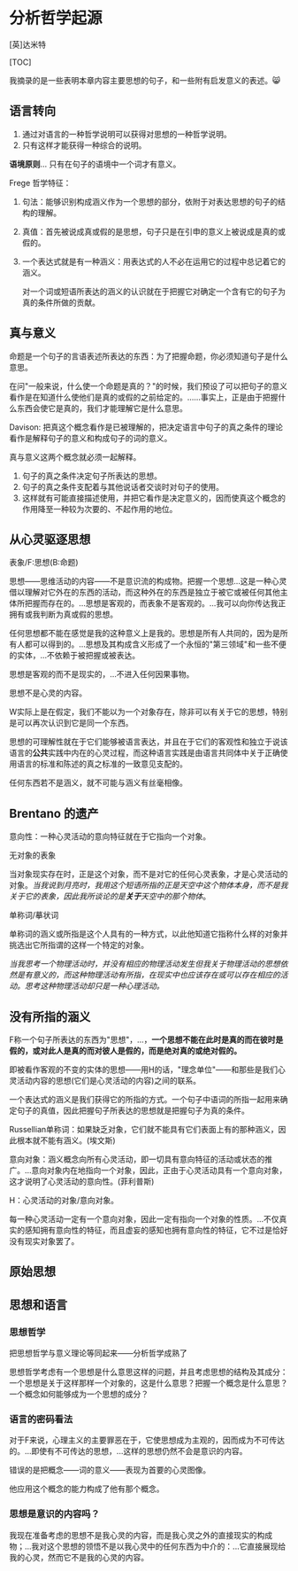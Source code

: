 # 分析哲学起源

[英]达米特

[TOC]


我摘录的是一些表明本章内容主要思想的句子，和一些附有启发意义的表述。:smile_cat:

## 语言转向

1. 通过对语言的一种哲学说明可以获得对思想的一种哲学说明。
2. 只有这样才能获得一种综合的说明。



**语境原则**… 只有在句子的语境中一个词才有意义。



Frege 哲学特征：

1. 句法：能够识别构成涵义作为一个思想的部分，依附于对表达思想的句子的结构的理解。

2. 真值：首先被说成真或假的是思想，句子只是在引申的意义上被说成是真的或假的。

3. 一个表达式就是有一种涵义：用表达式的人不必在运用它的过程中总记着它的涵义。

   对一个词或短语所表达的涵义的认识就在于把握它对确定一个含有它的句子为真的条件所做的贡献。



## 真与意义

命题是一个句子的言语表述所表达的东西：为了把握命题，你必须知道句子是什么意思。

在问"一般来说，什么使一个命题是真的？"的时候，我们预设了可以把句子的意义看作是在知道什么使他们是真的或假的之前给定的。……事实上，正是由于把握什么东西会使它是真的，我们才能理解它是什么意思。

Davison: 把真这个概念看作是已被理解的，把决定语言中句子的真之条件的理论看作是解释句子的意义和构成句子的词的意义。

真与意义这两个概念就必须一起解释。

1. 句子的真之条件决定句子所表达的思想。
2. 句子的真之条件支配着与其他说话者交谈时对句子的使用。
3. 这样就有可能直接描述使用，并把它看作是决定意义的，因而使真这个概念的作用降至一种较为次要的、不起作用的地位。



## 从心灵驱逐思想

表象/F:思想(B:命题)

思想——思维活动的内容——不是意识流的构成物。把握一个思想...这是一种心灵借以理解对它外在的东西的活动，而这种外在的东西是独立于被它或被任何其他主体所把握而存在的。…思想是客观的，而表象不是客观的。…我可以向你传达我正拥有或我判断为真或假的思想。

任何思想都不能在感觉是我的这种意义上是我的。思想是所有人共同的，因为是所有人都可以得到的。...思想及其构成含义形成了一个永恒的"第三领域"和一些不便的实体，...不依赖于被把握或被表达。

思想是客观的而不是现实的，…不进入任何因果事物。

思想不是心灵的内容。

W实际上是在假定，我们不能以为一个对象存在，除非可以有关于它的思想，特别是可以再次认识到它是同一个东西。

思想的可理解性就在于它们能够被语言表达，并且在于它们的客观性和独立于说该语言的**公共**实践中内在的心灵过程，而这种语言实践是由语言共同体中关于正确使用语言的标准和陈述的真之标准的一致意见支配的。

任何东西若不是涵义，就不可能与涵义有丝毫相像。



## Brentano 的遗产

意向性：一种心灵活动的意向特征就在于它指向一个对象。

无对象的表象



当对象现实存在时，正是这个对象，而不是对它的任何心灵表象，才是心灵活动的对象。*当我说到月亮时，我用这个短语所指的正是天空中这个物体本身，而不是我关于它的表象，因此我所谈论的是**关于**天空中的那个物体*。



单称词/摹状词



单称词的涵义或所指是这个人具有的一种方式，以此他知道它指称什么样的对象并挑选出它所指谓的这样一个特定的对象。



*当我思考一个物理活动时，并没有相应的物理活动发生但我关于物理活动的思想依然是有意义的，而这种物理活动有所指，在现实中也应该存在或可以存在相应的活动。思考这种物理活动却只是一种心理活动。*



## 没有所指的涵义

F称一个句子所表达的东西为"思想"，…，**一个思想不能在此时是真的而在彼时是假的，或对此人是真的而对彼人是假的，而是绝对真的或绝对假的。**



即被看作客观的不变的实体的思想——用H的话，"理念单位"——和那些是我们心灵活动内容的思想(它们是心灵活动的内容)之间的联系。



一个表达式的涵义是我们获得它的所指的方式。一个句子中语词的所指一起用来确定句子的真值，因此把握句子所表达的思想就是把握句子为真的条件。



Russellian单称词：如果缺乏对象，它们就不能具有它们表面上有的那种涵义，因此根本就不能有涵义。(埃文斯)



意向对象：涵义概念向所有心灵活动，即一切具有意向特征的活动或状态的推广。…意向对象内在地指向一个对象，因此，正由于心灵活动具有一个意向对象，这才说明了心灵活动的意向性。(菲利普斯)



H：心灵活动的对象/意向对象。

每一种心灵活动一定有一个意向对象，因此一定有指向一个对象的性质。...不仅真实的感知拥有意向性的特征，而且虚妄的感知也拥有意向性的特征，它不过是恰好没有现实对象罢了。



## 原始思想



## 思想和语言

### 思想哲学

把思想哲学与意义理论等同起来——分析哲学成熟了



思想哲学考虑有一个思想是什么意思这样的问题，并且考虑思想的结构及其成分：一个思想是关于这样那样一个对象的，这是什么意思？把握一个概念是什么意思？一个概念如何能够成为一个思想的成分？



### 语言的密码看法

对于F来说，心理主义的主要罪恶在于，它使思想成为主观的，因而成为不可传达的。...即使有不可传达的思想，...这样的思想仍然不会是意识的内容。



错误的是把概念——词的意义——表现为首要的心灵图像。



他应用这个概念的能力构成了他有那个概念。



### 思想是意识的内容吗？

我现在准备考虑的思想不是我心灵的内容，而是我心灵之外的直接现实的构成物；...我对这个思想的领悟不是以我心灵中的任何东西为中介的：...它直接展现给我的心灵，然而它不是我的心灵的内容。


